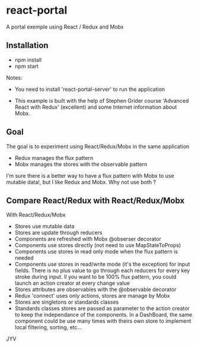 # react-portal
A portal exemple using React / Redux and Mobx

## Installation
* npm install
* npm start

Notes: 
* You need to install 'react-portal-server' to run the application

* This example is built with the help of Stephen Grider course 'Advanced React with Redux' (excellent) and some Internet information about Mobx.  

## Goal

The goal is to experiment using React/Redux/Mobx in the same application
* Redux manages the flux pattern
* Mobx manages the stores with the observable pattern

I'm sure there is a better way to have a flux pattern with Mobx to use mutable data!, but I like Redux and Mobx. 
Why not use both ?

## Compare  React/Redux with React/Redux/Mobx

With React/Redux/Mobx

* Stores use mutable data
* Stores are update through reducers
* Components are refreshed with Mobx @obserser decorator
* Components use stores directly (not need to use MapStateToProps)
* Components use stores in read only mode when the flux pattern is needed
* Components use stores in read/write mode (it's the exception) for input fields. There is no plus value to go through each reducers for every key stroke during input. Il you want to be 100% flux pattern, you could launch an action creator at every change value
* Stores attributes are observables with the @observable decorator
* Redux 'connect' uses only actions, stores are manage by Mobx
* Stores are singletons or standards classes
* Standards classes stores are passed as parameter to the action creator to keep the independance of the components. In a DashBoard, the same component could be use many times with theirs own store to implement local filtering, sorting, etc...

JYV










